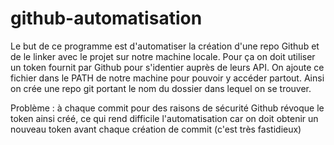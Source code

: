 # github-automatisation
Le but de ce programme est d'automatiser la création d'une repo Github et de le linker avec le projet sur notre machine locale. 
Pour ça on doit utiliser un token fournit par Github pour s'identier auprès de leurs API.
On ajoute ce fichier dans le PATH de notre machine pour pouvoir y accéder partout. 
Ainsi on crée une repo git portant le nom du dossier dans lequel on se trouver.

Problème : à chaque commit pour des raisons de sécurité Github révoque le token ainsi créé, ce qui rend difficile l'automatisation car on doit obtenir un nouveau token avant chaque création de commit
(c'est très fastidieux) 
